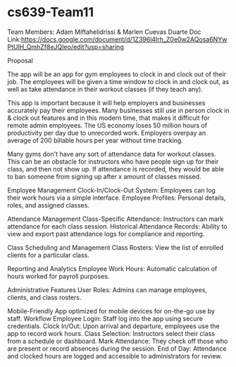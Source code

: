 # cs639-Team11

Team Members: Adam Miftahelidrissi & Marlen Cuevas Duarte
Doc Link:https://docs.google.com/document/d/1Z396l4Irh_Z0e0w2AQosa6NYwPtUlH_QmhZf8eJQIeo/edit?usp=sharing

Proposal

The app will be an app for gym employees to clock in and clock out of their job. The employees will be given a time window to clock in and clock out, as well as take attendance in their workout classes (if they teach any).

This app is important because it will help employers and businesses accurately pay their employees. Many businesses still use in person clock in & clock out features and in this modern time, that makes it difficult for remote admin employees. The US economy loses 50 million hours of productivity per day due to unrecorded work. Employers overpay an average of 200 billable hours per year without time tracking.

Many gyms don't have any sort of attendance data for workout classes. This can be an obstacle for instructors who have people sign up for their class, and then not show up. If attendance is recorded, they would be able to ban someone from signing up after x amount of classes missed. 


Employee Management
Clock-In/Clock-Out System: Employees can log their work hours via a simple interface.
Employee Profiles: Personal details, roles, and assigned classes.


Attendance Management
Class-Specific Attendance: Instructors can mark attendance for each class session.
Historical Attendance Records: Ability to view and export past attendance logs for compliance and reporting.


Class Scheduling and Management
Class Rosters: View the list of enrolled clients for a particular class.


Reporting and Analytics
Employee Work Hours: Automatic calculation of hours worked for payroll purposes.


Administrative Features
User Roles: Admins can manage employees, clients, and class rosters.


Mobile-Friendly
App optimized for mobile devices for on-the-go use by staff.
Workflow
Employee Login: Staff log into the app using secure credentials.
Clock In/Out: Upon arrival and departure, employees use the app to record work hours.
Class Selection: Instructors select their class from a schedule or dashboard.
Mark Attendance: They check off those who are present or record absences during the session.
End of Day: Attendance and clocked hours are logged and accessible to administrators for review.


